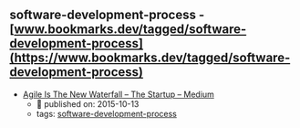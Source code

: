 software-development-process - [www.bookmarks.dev/tagged/software-development-process](https://www.bookmarks.dev/tagged/software-development-process)
---
* [Agile Is The New Waterfall – The Startup – Medium](https://medium.com/swlh/agile-is-the-new-waterfall-f7baef5d026d)
    * :calendar: published on: 2015-10-13
    * tags: [software-development-process](../tags/software-development-process.md)
